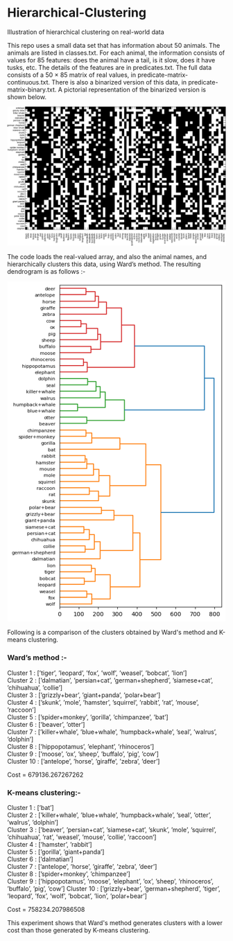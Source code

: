 # Hierarchical-Clustering
Illustration of hierarchical clustering on real-world data

This repo uses a small data set that has information about 50 animals. The animals are listed in classes.txt. For each animal, the information consists of values for 85 features: does the animal have a tail, is it slow, does it have tusks, etc. The details of the features are in predicates.txt. The full data consists of a 50 × 85 matrix of real values, in predicate-matrix-continuous.txt. There is also a binarized version of this data, in predicate-matrix-binary.txt. A pictorial representation of the binarized version is shown below.

![](predicate-matrix.png)

The code loads the real-valued array, and also the animal names, and hierarchically clusters this data, using Ward’s method. The resulting dendrogram is as follows :-

![](dendrogram.png)

Following is a comparison of the clusters obtained by Ward's method and K-means clustering.

### Ward’s method :-

Cluster 1 : [’tiger’, ’leopard’, ’fox’, ’wolf’, ’weasel’, ’bobcat’, ’lion’] <br>
Cluster 2 : [’dalmatian’, ’persian+cat’, ’german+shepherd’, ’siamese+cat’, ’chihuahua’, ’collie’] <br>
Cluster 3 : [’grizzly+bear’, ’giant+panda’, ’polar+bear’] <br>
Cluster 4 : [’skunk’, ’mole’, ’hamster’, ’squirrel’, ’rabbit’, ’rat’, ’mouse’, ’raccoon’] <br>
Cluster 5 : [’spider+monkey’, ’gorilla’, ’chimpanzee’, ’bat’] <br>
Cluster 6 : [’beaver’, ’otter’] <br>
Cluster 7 : [’killer+whale’, ’blue+whale’, ’humpback+whale’, ’seal’, ’walrus’, ’dolphin’] <br>
Cluster 8 : [’hippopotamus’, ’elephant’, ’rhinoceros’] <br>
Cluster 9 : [’moose’, ’ox’, ’sheep’, ’buffalo’, ’pig’, ’cow’] <br>
Cluster 10 : [’antelope’, ’horse’, ’giraffe’, ’zebra’, ’deer’] <br>

Cost = 679136.267267262

### K-means clustering:-

Cluster 1 : [’bat’] <br>
Cluster 2 : [’killer+whale’, ’blue+whale’, ’humpback+whale’, ’seal’, ’otter’, ’walrus’, ’dolphin’] <br>
Cluster 3 : [’beaver’, ’persian+cat’, ’siamese+cat’, ’skunk’, ’mole’, ’squirrel’, ’chihuahua’, ’rat’, ’weasel’, ’mouse’, ’collie’, ’raccoon’]  <br>
Cluster 4 : [’hamster’, ’rabbit’] <br>
Cluster 5 : [’gorilla’, ’giant+panda’] <br>
Cluster 6 : [’dalmatian’] <br>
Cluster 7 : [’antelope’, ’horse’, ’giraffe’, ’zebra’, ’deer’] <br>
Cluster 8 : [’spider+monkey’, ’chimpanzee’] <br>
Cluster 9 : [’hippopotamus’, ’moose’, ’elephant’, ’ox’, ’sheep’, ’rhinoceros’, ’buffalo’, ’pig’, ’cow’]
Cluster 10 : [’grizzly+bear’, ’german+shepherd’, ’tiger’, ’leopard’, ’fox’, ’wolf’, ’bobcat’, ’lion’, ’polar+bear’]

Cost = 758234.207986508

This experiment shows that Ward's method generates clusters with a lower cost than those generated by K-means clustering.
